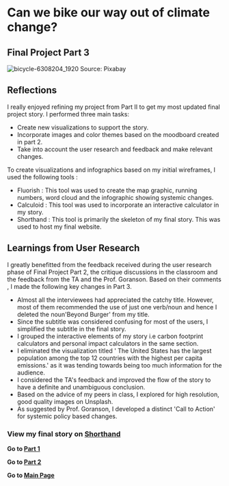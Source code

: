 # Can we bike our way out of climate change?

## Final Project Part 3

![bicycle-6308204_1920](https://user-images.githubusercontent.com/81335957/144509319-ac3e42d5-bb30-4b8a-9a1e-f3d2102166c1.jpg)
Source: Pixabay
 
 ## Reflections
 
 I really enjoyed refining my project from Part II to get my most updated final project story. I performed three main tasks:
 - Create new visualizations to support the story.
 - Incorporate images and color themes based on the moodboard created in part 2.
 - Take into account the user research and feedback and make relevant changes.

 To create visualizations and infographics based on my initial wireframes, I used the following tools :
 - Fluorish : This tool was used to create the map graphic, running numbers, word cloud and the infographic showing systemic changes.
 - Calculoid : This tool was used to incorporate an interactive calculator in my story.
 - Shorthand : This tool is primarily the skeleton of my final story. This was used to host my final website.

## Learnings from User Research

I greatly benefitted from the feedback received during the user research phase of Final Project Part 2, the critique discussions in the classroom and the feedback from the TA and the Prof. Goranson. Based on their comments , I made the following key changes in Part 3.

- Almost all the interviewees had appreciated the catchy title. However, most of them recommended the use of just one verb/noun and hence I deleted the noun'Beyond Burger' from my title.
- Since the subtitle was considered confusing for most of the users, I simplified the subtitle in the final story.
- I grouped the interactive elements of my story i.e carbon footprint calculators and personal impact calculators in the same section.
- I eliminated the visualization titled ' The United States has the largest population among the top 12 countries with the highest per capita emissions.' as it was tending towards being too much information for the audience.
- I considered the TA's feedback and improved the flow of the story to have a definite and unambiguous conclusion.
- Based on the advice of my peers in class, I explored for high resolution, good quality images on Unsplash.
- As suggested by Prof. Goranson, I developed a distinct 'Call to Action' for systemic policy based changes.

### View my final story on [Shorthand](https://carnegiemellon.shorthandstories.com/can-we-bike-our-way-out-of-climate-change/index.html)

**Go to [Part 1](/Final_Project_Part1.md)**

**Go to [Part 2](/Final_Project_Part2.md)**

**Go to [Main Page](/Apeksha_dataviz.md)**



